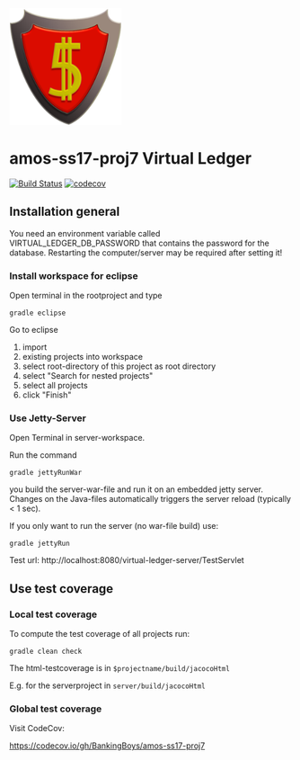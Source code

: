 <img src="readme_img/logo.png" alt="Logo" style="width: 200px;"/>

# amos-ss17-proj7 Virtual Ledger

[![Build Status](https://travis-ci.org/BankingBoys/amos-ss17-proj7.svg?branch=master)](https://travis-ci.org/BankingBoys/amos-ss17-proj7) [![codecov](https://codecov.io/gh/BankingBoys/amos-ss17-proj7/branch/dev/graph/badge.svg)](https://codecov.io/gh/BankingBoys/amos-ss17-proj7)


## Installation general

You need an environment variable called VIRTUAL_LEDGER_DB_PASSWORD that contains the password for the database.
Restarting the computer/server may be required after setting it!


### Install workspace for eclipse

Open terminal in the rootproject and type

	gradle eclipse

Go to eclipse

1. import
2. existing projects into workspace
3. select root-directory of this project as root directory
4. select "Search for nested projects"
5. select all projects
6. click "Finish"

### Use Jetty-Server

Open Terminal in server-workspace.

Run the command

	gradle jettyRunWar

you build the server-war-file and run it on an embedded jetty server. Changes on the Java-files automatically triggers the server reload (typically < 1 sec).

If you only want to run the server (no war-file build) use:

	gradle jettyRun


Test url: http://localhost:8080/virtual-ledger-server/TestServlet

## Use test coverage

### Local test coverage 

To compute the test coverage of all projects run:

	gradle clean check
	
The html-testcoverage is in `$projectname/build/jacocoHtml`

E.g. for the serverproject in `server/build/jacocoHtml`

### Global test coverage

Visit CodeCov:

https://codecov.io/gh/BankingBoys/amos-ss17-proj7
	
